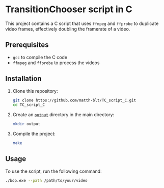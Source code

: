 # TransitionChooser script in C

This project contains a C script that uses `ffmpeg` and `ffprobe` to duplicate video frames, effectively doubling the framerate of a video.

## Prerequisites

- `gcc` to compile the C code
- `ffmpeg` and `ffprobe` to process the videos

## Installation

1. Clone this repository:
    ```sh
    git clone https://github.com/matth-blt/TC_script_C.git
    cd TC_script_C
    ```

2. Create an [`output`](output ) directory in the main directory:
    ```sh
    mkdir output
    ```

3. Compile the project:
    ```sh
    make
    ```

## Usage

To use the script, run the following command:

```sh
./bop.exe --path /path/to/your/video

